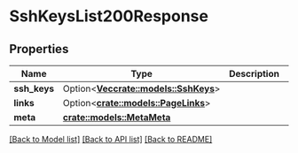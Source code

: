 # SshKeysList200Response

## Properties

Name | Type | Description | Notes
------------ | ------------- | ------------- | -------------
**ssh_keys** | Option<[**Vec<crate::models::SshKeys>**](sshKeys.md)> |  | [optional]
**links** | Option<[**crate::models::PageLinks**](page_links.md)> |  | [optional]
**meta** | [**crate::models::MetaMeta**](meta_meta.md) |  | 

[[Back to Model list]](../README.md#documentation-for-models) [[Back to API list]](../README.md#documentation-for-api-endpoints) [[Back to README]](../README.md)


